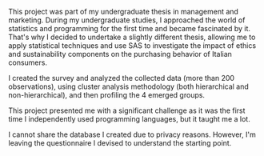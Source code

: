 This project was part of my undergraduate thesis in management and marketing. During my undergraduate studies, I approached the world of statistics and programming for the first time and became fascinated by it. 
That's why I decided to undertake a slightly different thesis, allowing me to apply statistical techniques and use SAS to investigate the impact of ethics and sustainability components on the purchasing behavior of Italian consumers.

I created the survey and analyzed the collected data (more than 200 observations), using cluster analysis methodology (both hierarchical and non-hierarchical), and then profiling the 4 emerged groups.

This project presented me with a significant challenge as it was the first time I independently used programming languages, but it taught me a lot. 

I cannot share the database I created due to privacy reasons. However, I'm leaving the questionnaire I devised to understand the starting point.
